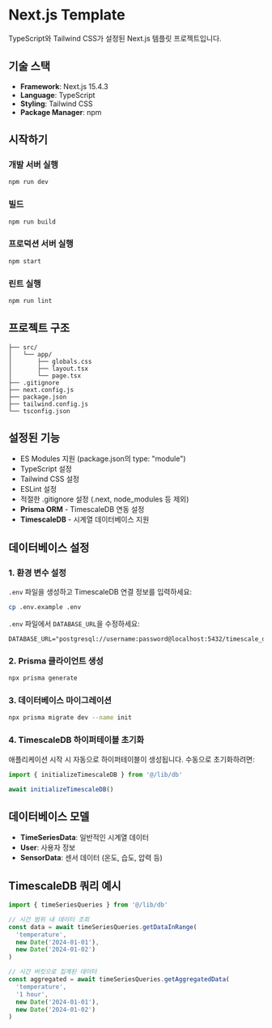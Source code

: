 # Next.js Template

TypeScript와 Tailwind CSS가 설정된 Next.js 템플릿 프로젝트입니다.

## 기술 스택

- **Framework**: Next.js 15.4.3
- **Language**: TypeScript
- **Styling**: Tailwind CSS
- **Package Manager**: npm

## 시작하기

### 개발 서버 실행

```bash
npm run dev
```

### 빌드

```bash
npm run build
```

### 프로덕션 서버 실행

```bash
npm start
```

### 린트 실행

```bash
npm run lint
```

## 프로젝트 구조

```
├── src/
│   └── app/
│       ├── globals.css
│       ├── layout.tsx
│       └── page.tsx
├── .gitignore
├── next.config.js
├── package.json
├── tailwind.config.js
└── tsconfig.json
```

## 설정된 기능

- ES Modules 지원 (package.json의 type: "module")
- TypeScript 설정
- Tailwind CSS 설정
- ESLint 설정
- 적절한 .gitignore 설정 (.next, node_modules 등 제외)
- **Prisma ORM** - TimescaleDB 연동 설정
- **TimescaleDB** - 시계열 데이터베이스 지원

## 데이터베이스 설정

### 1. 환경 변수 설정

`.env` 파일을 생성하고 TimescaleDB 연결 정보를 입력하세요:

```bash
cp .env.example .env
```

`.env` 파일에서 `DATABASE_URL`을 수정하세요:

```env
DATABASE_URL="postgresql://username:password@localhost:5432/timescale_db"
```

### 2. Prisma 클라이언트 생성

```bash
npx prisma generate
```

### 3. 데이터베이스 마이그레이션

```bash
npx prisma migrate dev --name init
```

### 4. TimescaleDB 하이퍼테이블 초기화

애플리케이션 시작 시 자동으로 하이퍼테이블이 생성됩니다. 수동으로 초기화하려면:

```typescript
import { initializeTimescaleDB } from '@/lib/db'

await initializeTimescaleDB()
```

## 데이터베이스 모델

- **TimeSeriesData**: 일반적인 시계열 데이터
- **User**: 사용자 정보
- **SensorData**: 센서 데이터 (온도, 습도, 압력 등)

## TimescaleDB 쿼리 예시

```typescript
import { timeSeriesQueries } from '@/lib/db'

// 시간 범위 내 데이터 조회
const data = await timeSeriesQueries.getDataInRange(
  'temperature', 
  new Date('2024-01-01'), 
  new Date('2024-01-02')
)

// 시간 버킷으로 집계된 데이터
const aggregated = await timeSeriesQueries.getAggregatedData(
  'temperature',
  '1 hour',
  new Date('2024-01-01'),
  new Date('2024-01-02')
)
```
